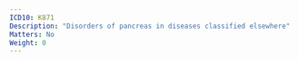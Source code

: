 ```yaml
---
ICD10: K871
Description: "Disorders of pancreas in diseases classified elsewhere"
Matters: No
Weight: 0
---
```

